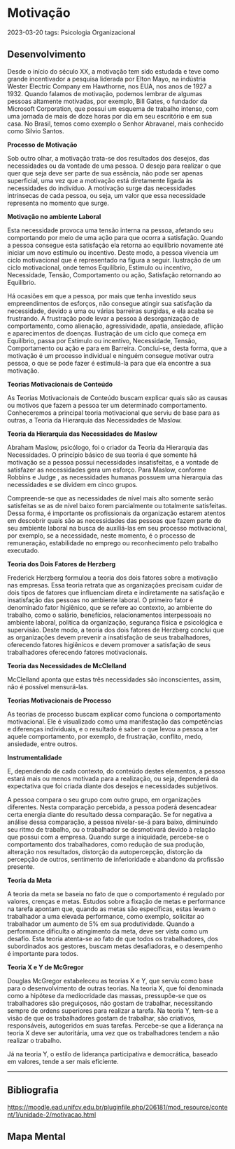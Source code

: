 # Motivação
2023-03-20
tags: Psicologia Organizacional

## Desenvolvimento

Desde o início do século XX, a motivação tem sido estudada e teve como grande incentivador a pesquisa liderada por Elton Mayo, na indústria Wester Electric Company em Hawthorne, nos EUA, nos anos de 1927 a 1932. Quando falamos de motivação, podemos lembrar de algumas pessoas altamente motivadas, por exemplo, Bill Gates, o fundador da Microsoft Corporation, que possui um esquema de trabalho intenso, com uma jornada de mais de doze horas por dia em seu escritório e em sua casa. No Brasil, temos como exemplo o Senhor Abravanel, mais conhecido como Silvio Santos.  
  
**Processo de Motivação**  
  
Sob outro olhar, a motivação trata-se dos resultados dos desejos, das necessidades ou da vontade de uma pessoa. O desejo para realizar o que quer que seja deve ser parte de sua essência, não pode ser apenas superficial, uma vez que a motivação está diretamente ligada às necessidades do indivíduo. A motivação surge das necessidades intrínsecas de cada pessoa, ou seja, um valor que essa necessidade representa no momento que surge.  
  
**Motivação no ambiente Laboral**  
  
Esta necessidade provoca uma tensão interna na pessoa, afetando seu comportando por meio de uma ação para que ocorra a satisfação. Quando a pessoa consegue esta satisfação ela retorna ao equilíbrio novamente até iniciar um novo estímulo ou incentivo. Deste modo, a pessoa vivencia um ciclo motivacional que é representado na figura a seguir. Ilustração de um ciclo motivacional, onde temos Equilíbrio, Estímulo ou incentivo, Necessidade, Tensão, Comportamento ou ação, Satisfação retornando ao Equilíbrio.  
  
Há ocasiões em que a pessoa, por mais que tenha investido seus empreendimentos de esforços, não consegue atingir sua satisfação da necessidade, devido a uma ou várias barreiras surgidas, e ela acaba se frustrando. A frustração pode levar a pessoa à desorganização de comportamento, como alienação, agressividade, apatia, ansiedade, aflição e aparecimentos de doenças. Ilustração de um ciclo que começa em Equilíbrio, passa por Estímulo ou incentivo, Necessidade, Tensão, Comportamento ou ação e para em Barreira. Conclui-se, desta forma, que a motivação é um processo individual e ninguém consegue motivar outra pessoa, o que se pode fazer é estimulá-la para que ela encontre a sua motivação.  
  
**Teorias Motivacionais de Conteúdo**  
  
As Teorias Motivacionais de Conteúdo buscam explicar quais são as causas ou motivos que fazem a pessoa ter um determinado comportamento. Conheceremos a principal teoria motivacional que serviu de base para as outras, a Teoria da Hierarquia das Necessidades de Maslow.  
  
**Teoria da Hierarquia das Necessidades de Maslow**  
  
Abraham Maslow, psicólogo, foi o criador da Teoria da Hierarquia das Necessidades. O princípio básico de sua teoria é que somente há motivação se a pessoa possui necessidades insatisfeitas, e a vontade de satisfazer as necessidades gera um esforço. Para Maslow, conforme Robbins e Judge , as necessidades humanas possuem uma hierarquia das necessidades e se dividem em cinco grupos.  
  
Compreende-se que as necessidades de nível mais alto somente serão satisfeitas se as de nível baixo forem parcialmente ou totalmente satisfeitas. Dessa forma, é importante os profissionais da organização estarem atentos em descobrir quais são as necessidades das pessoas que fazem parte do seu ambiente laboral na busca de auxiliá-las em seu processo motivacional, por exemplo, se a necessidade, neste momento, é o processo de remuneração, estabilidade no emprego ou reconhecimento pelo trabalho executado.  
  
**Teoria dos Dois Fatores de Herzberg**  
  
Frederick Herzberg formulou a teoria dos dois fatores sobre a motivação nas empresas. Essa teoria retrata que as organizações precisam cuidar de dois tipos de fatores que influenciam direta e indiretamente na satisfação e insatisfação das pessoas no ambiente laboral. O primeiro fator é denominado fator higiênico, que se refere ao contexto, ao ambiente do trabalho, como o salário, benefícios, relacionamentos interpessoais no ambiente laboral, política da organização, segurança física e psicológica e supervisão. Deste modo, a teoria dos dois fatores de Herzberg conclui que as organizações devem prevenir a insatisfação de seus trabalhadores, oferecendo fatores higiênicos e devem promover a satisfação de seus trabalhadores oferecendo fatores motivacionais.  
  
**Teoria das Necessidades de McClelland**  
  
McClelland aponta que estas três necessidades são inconscientes, assim, não é possível mensurá-las.  
  
**Teorias Motivacionais de Processo**  
  
As teorias de processo buscam explicar como funciona o comportamento motivacional. Ele é visualizado como uma manifestação das competências e diferenças individuais, e o resultado é saber o que levou a pessoa a ter aquele comportamento, por exemplo, de frustração, conflito, medo, ansiedade, entre outros.  
  
**Instrumentalidade**  
  
E, dependendo de cada contexto, do conteúdo destes elementos, a pessoa estará mais ou menos motivada para a realização, ou seja, dependerá da expectativa que foi criada diante dos desejos e necessidades subjetivos.

A pessoa compara o seu grupo com outro grupo, em organizações diferentes. Nesta comparação percebida, a pessoa poderá desencadear certa energia diante do resultado dessa comparação. Se for negativa a análise dessa comparação, a pessoa nivelar-se-á para baixo, diminuindo seu ritmo de trabalho, ou o trabalhador se desmotivará devido à relação que possui com a empresa. Quando surge a iniquidade, percebe-se o comportamento dos trabalhadores, como redução de sua produção, alteração nos resultados, distorção da autopercepção, distorção da percepção de outros, sentimento de inferioridade e abandono da profissão presente.  
  
**Teoria da Meta**  
  
A teoria da meta se baseia no fato de que o comportamento é regulado por valores, crenças e metas. Estudos sobre a fixação de metas e performance na tarefa apontam que, quando as metas são específicas, estas levam o trabalhador a uma elevada performance, como exemplo, solicitar ao trabalhador um aumento de 5% em sua produtividade. Quando a performance dificulta o atingimento da meta, deve ser vista como um desafio. Esta teoria atenta-se ao fato de que todos os trabalhadores, dos subordinados aos gestores, buscam metas desafiadoras, e o desempenho é importante para todos.  
  
**Teoria X e Y de McGregor**  
  
Douglas McGregor estabeleceu as teorias X e Y, que serviu como base para o desenvolvimento de outras teorias. Na teoria X, que foi denominada como a hipótese da mediocridade das massas, pressupõe-se que os trabalhadores são preguiçosos, não gostam de trabalhar, necessitando sempre de ordens superiores para realizar a tarefa. Na teoria Y, tem-se a visão de que os trabalhadores gostam de trabalhar, são criativos, responsáveis, autogeridos em suas tarefas. Percebe-se que a liderança na teoria X deve ser autoritária, uma vez que os trabalhadores tendem a não realizar o trabalho.  
  
Já na teoria Y, o estilo de liderança participativa e democrática, baseado em valores, tende a ser mais eficiente.

-----------------------------------------------
## Bibliografia

https://moodle.ead.unifcv.edu.br/pluginfile.php/206181/mod_resource/content/1/unidade-2/motivacao.html

## Mapa Mental